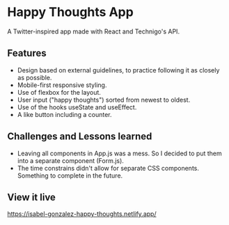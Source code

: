 # Happy Thoughts App

A Twitter-inspired app made with React and Technigo's API.

## Features

- Design based on external guidelines, to practice following it as closely as possible.
- Mobile-first responsive styling.
- Use of flexbox for the layout.
- User input ("happy thoughts") sorted from newest to oldest.
- Use of the hooks useState and useEffect.
- A like button including a counter.

## Challenges and Lessons learned

- Leaving all components in App.js was a mess. So I decided to put them into a separate component (Form.js).
- The time constrains didn't allow for separate CSS components. Something to complete in the future.

## View it live

https://isabel-gonzalez-happy-thoughts.netlify.app/
